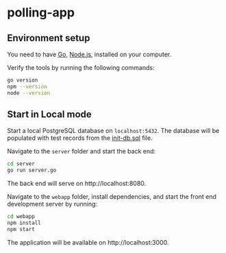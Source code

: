 # polling-app

## Environment setup

You need to have [Go](https://golang.org/),
[Node.js](https://nodejs.org/),
installed on your computer.

Verify the tools by running the following commands:

```sh
go version
npm --version
node --version
```

## Start in Local mode

Start a local PostgreSQL database on `localhost:5432`.
The database will be populated with test records from the
[init-db.sql](init-db.sql) file.

Navigate to the `server` folder and start the back end:

```sh
cd server
go run server.go
```
The back end will serve on http://localhost:8080.

Navigate to the `webapp` folder, install dependencies,
and start the front end development server by running:

```sh
cd webapp
npm install
npm start
```
The application will be available on http://localhost:3000.
